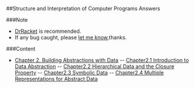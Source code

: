 ##Structure and Interpretation of Computer Programs Answers

###Note
- [DrRacket](http://download.racket-lang.org/) is recommended.
- If any bug caught, please [let me know](https://github.com/Soyn/sicp/issues/new),thanks.

###Content

- [Chapter 2.  Building Abstractions with Data](CH2/README.md)
-- [Chapter2.1 Introduction to Data Abstraction](CH2.1/README.md)
-- [Chapter2.2 Hierarchical Data and the Closure Property](CH2.2/README.md)
-- [Chapter2.3 Symbolic Data](CH2.3)
-- [Chapter2.4 Multiple Representations for Abstract Data](CH2.4/README.md)